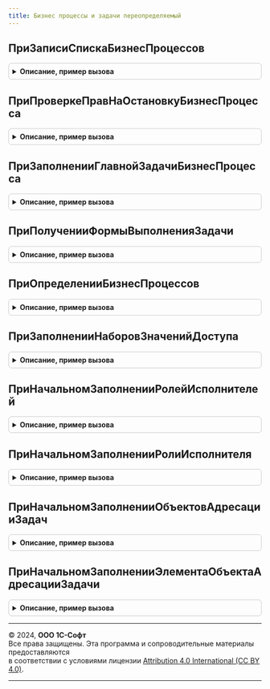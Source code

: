 ```yaml
---
title: Бизнес процессы и задачи переопределяемый
---
```



## ПриЗаписиСпискаБизнесПроцессов
<details style="margin: 1em 0; padding: 0.5em; border: 1px solid #ccc; border-radius: 6px;">

<summary style="font-weight: bold; cursor: pointer;">Описание, пример вызова</summary>

```bsl

// Вызывается для обновления данных бизнес-процесса в регистре сведений ДанныеБизнесПроцессов.
//
// Параметры:
//  Запись - РегистрСведенийЗапись.ДанныеБизнесПроцессов - запись данных бизнес-процесса.
//
Процедура ПриЗаписиСпискаБизнесПроцессов(Запись) Экспорт
```

Пример вызова
```bsl
БизнесПроцессыИЗадачиПереопределяемый.ПриЗаписиСпискаБизнесПроцессов(Запись) 
```
</details>

## ПриПроверкеПравНаОстановкуБизнесПроцесса
<details style="margin: 1em 0; padding: 0.5em; border: 1px solid #ccc; border-radius: 6px;">

<summary style="font-weight: bold; cursor: pointer;">Описание, пример вызова</summary>

```bsl

// Вызывается для проверки прав на остановку и продолжение бизнес-процесса
// у текущего пользователя.
//
// Параметры:
//  БизнесПроцесс        - ОпределяемыйТип.БизнесПроцессОбъект
//  ЕстьПрава            - Булево - если установить Ложь, то прав нет.
//  СтандартнаяОбработка - Булево - если установить Ложь, то стандартная проверка прав не будет выполнена.
//
Процедура ПриПроверкеПравНаОстановкуБизнесПроцесса(БизнесПроцесс, ЕстьПрава, СтандартнаяОбработка) Экспорт
```

Пример вызова
```bsl
БизнесПроцессыИЗадачиПереопределяемый.ПриПроверкеПравНаОстановкуБизнесПроцесса(БизнесПроцесс, ЕстьПрава, СтандартнаяОбработка) 
```
</details>

## ПриЗаполненииГлавнойЗадачиБизнесПроцесса
<details style="margin: 1em 0; padding: 0.5em; border: 1px solid #ccc; border-radius: 6px;">

<summary style="font-weight: bold; cursor: pointer;">Описание, пример вызова</summary>

```bsl

// Вызывается для заполнения реквизита ГлавнаяЗадача из данных заполнения.
//
// Параметры:
//  БизнесПроцессОбъект  - ОпределяемыйТип.БизнесПроцессОбъект
//  ДанныеЗаполнения     - Произвольный        - данные заполнения, которые передаются в обработчик заполнения.
//  СтандартнаяОбработка - Булево              - если установить Ложь, то стандартная обработка заполнения не будет
//                                               выполнена.
//
Процедура ПриЗаполненииГлавнойЗадачиБизнесПроцесса(БизнесПроцессОбъект, ДанныеЗаполнения, СтандартнаяОбработка) Экспорт
```

Пример вызова
```bsl
БизнесПроцессыИЗадачиПереопределяемый.ПриЗаполненииГлавнойЗадачиБизнесПроцесса(БизнесПроцессОбъект, ДанныеЗаполнения, СтандартнаяОбработка) 
```
</details>

## ПриПолученииФормыВыполненияЗадачи
<details style="margin: 1em 0; padding: 0.5em; border: 1px solid #ccc; border-radius: 6px;">

<summary style="font-weight: bold; cursor: pointer;">Описание, пример вызова</summary>

```bsl

// Вызывается для заполнения параметров формы задачи.
//
// Параметры:
//  ИмяБизнесПроцесса           - Строка                         - название бизнес-процесса.
//  ЗадачаСсылка                - ЗадачаСсылка.ЗадачаИсполнителя
//  ТочкаМаршрутаБизнесПроцесса - ТочкаМаршрутаБизнесПроцессаСсылка.Задание - действие.
//  ПараметрыФормы              - Структура:
//   * ИмяФормы       - имя формы, передаваемое в метод ОткрытьФорму.
//   * ПараметрыФормы - содержит параметры открываемой формы.
//
// Пример:
//  Если ИмяБизнесПроцесса = "Задание" Тогда
//      ИмяФормы = "БизнесПроцесс.Задание.Форма.ВнешнееДействие" + ТочкаМаршрутаБизнесПроцесса.Имя;
//      ПараметрыФормы.Вставить("ИмяФормы", ИмяФормы);
//  КонецЕсли;
//
Процедура ПриПолученииФормыВыполненияЗадачи(ИмяБизнесПроцесса, ЗадачаСсылка, Экспорт
```

Пример вызова
```bsl
БизнесПроцессыИЗадачиПереопределяемый.ПриПолученииФормыВыполненияЗадачи(ИмяБизнесПроцесса, ЗадачаСсылка, );
```
</details>

## ПриОпределенииБизнесПроцессов
<details style="margin: 1em 0; padding: 0.5em; border: 1px solid #ccc; border-radius: 6px;">

<summary style="font-weight: bold; cursor: pointer;">Описание, пример вызова</summary>

```bsl

// Заполняет список бизнес-процессов, которые подключены к подсистеме
// и модули менеджеров которых содержат следующие экспортные процедуры и функции:
//  - ПриПеренаправленииЗадачи.
//  - ФормаВыполненияЗадачи.
//  - ОбработкаВыполненияПоУмолчанию.
//
// Параметры:
//   ПодключенныеБизнесПроцессы - Соответствие из КлючИЗначение:
//     * Ключ - Строка - полное имя объекта метаданных, подключенного к подсистеме;
//     * Значение - Строка - пустая строка.
//
// Пример:
//   ПодключенныеБизнесПроцессы.Вставить(Метаданные.БизнесПроцессы.ЗаданиеСРолевойАдресацией.ПолноеИмя(), "");
//
Процедура ПриОпределенииБизнесПроцессов(ПодключенныеБизнесПроцессы) Экспорт
```

Пример вызова
```bsl
БизнесПроцессыИЗадачиПереопределяемый.ПриОпределенииБизнесПроцессов(ПодключенныеБизнесПроцессы) 
```
</details>

## ПриЗаполненииНаборовЗначенийДоступа
<details style="margin: 1em 0; padding: 0.5em; border: 1px solid #ccc; border-radius: 6px;">

<summary style="font-weight: bold; cursor: pointer;">Описание, пример вызова</summary>

```bsl

// Вызывается из модулей объектов подсистемы БизнесПроцессыИЗадачи для
// возможности настройки логики ограничения в прикладном решении.
//
// Пример заполнения наборов значений доступа см. в комментарии
// к процедуре УправлениеДоступом.ЗаполнитьНаборыЗначенийДоступа.
//
// Параметры:
//  Объект - БизнесПроцессОбъект.Задание - объект, для которого нужно заполнить наборы.
//  Таблица - см. УправлениеДоступом.ТаблицаНаборыЗначенийДоступа
//
Процедура ПриЗаполненииНаборовЗначенийДоступа(Объект, Таблица) Экспорт
```

Пример вызова
```bsl
БизнесПроцессыИЗадачиПереопределяемый.ПриЗаполненииНаборовЗначенийДоступа(Объект, Таблица) 
```
</details>

## ПриНачальномЗаполненииРолейИсполнителей
<details style="margin: 1em 0; padding: 0.5em; border: 1px solid #ccc; border-radius: 6px;">

<summary style="font-weight: bold; cursor: pointer;">Описание, пример вызова</summary>

```bsl

// Вызывается из модуля менеджера справочника РолиИсполнителей при начальном заполнении
// ролей исполнителей в прикладном решении.
//
// Параметры:
//  КодыЯзыков - Массив из Строка - список языков конфигурации. Актуально для мультиязычных конфигураций.
//  Элементы   - ТаблицаЗначений - данные заполнения. Состав колонок соответствует набору реквизитов
//                                 справочника РолиИсполнителей.
//  ТабличныеЧасти - Структура - описание табличных частей объекта, где:
//   * Ключ - Строка - имя табличной части;
//   * Значение - ТаблицаЗначений - табличная часть в виде таблицы значений, структуру которой
//                                  необходимо скопировать перед заполнением. Например:
//                                  Элемент.Ключи = ТабличныеЧасти.Ключи.Скопировать();
//                                  ЭлементТЧ = Элемент.Ключи.Добавить();
//                                  ЭлементТЧ.ИмяКлюча = "Первичный";
//
Процедура ПриНачальномЗаполненииРолейИсполнителей(КодыЯзыков, Элементы, ТабличныеЧасти) Экспорт
```

Пример вызова
```bsl
БизнесПроцессыИЗадачиПереопределяемый.ПриНачальномЗаполненииРолейИсполнителей(КодыЯзыков, Элементы, ТабличныеЧасти) 
```
</details>

## ПриНачальномЗаполненииРолиИсполнителя
<details style="margin: 1em 0; padding: 0.5em; border: 1px solid #ccc; border-radius: 6px;">

<summary style="font-weight: bold; cursor: pointer;">Описание, пример вызова</summary>

```bsl

// Вызывается из модуля менеджера справочника РолиИсполнителей при начальном заполнении
// элемента роль исполнителя в прикладном решении.
//
// Параметры:
//  Объект                  - СправочникОбъект.РолиИсполнителей - заполняемый объект.
//  Данные                  - СтрокаТаблицыЗначений - данные заполнения.
//  ДополнительныеПараметры - Структура
//
Процедура ПриНачальномЗаполненииРолиИсполнителя(Объект, Данные, ДополнительныеПараметры) Экспорт
```

Пример вызова
```bsl
БизнесПроцессыИЗадачиПереопределяемый.ПриНачальномЗаполненииРолиИсполнителя(Объект, Данные, ДополнительныеПараметры) 
```
</details>

## ПриНачальномЗаполненииОбъектовАдресацииЗадач
<details style="margin: 1em 0; padding: 0.5em; border: 1px solid #ccc; border-radius: 6px;">

<summary style="font-weight: bold; cursor: pointer;">Описание, пример вызова</summary>

```bsl

// Вызывается из модуля менеджера ПВХ ОбъектыАдресацииЗадач при начальном заполнении
// объектов адресации задача в прикладном решении.
// Стандартный реквизит ТипЗначения следует заполнять в процедуре ПриНачальномЗаполненииЭлементаОбъектаАдресацииЗадачи.
//
// Параметры:
//  КодыЯзыков - Массив из Строка - список языков конфигурации. Актуально для мультиязычных конфигураций.
//  Элементы   - ТаблицаЗначений - данные заполнения. Состав колонок соответствует набору реквизитов объекта ПВХ ОбъектыАдресацииЗада.
//  ТабличныеЧасти - Структура - описание табличных частей объекта, где:
//   * Ключ - Строка - имя табличной части;
//   * Значение - ТаблицаЗначений - табличная часть в виде таблицы значений, структуру которой
//                                  необходимо скопировать перед заполнением. Например:
//                                  Элемент.Ключи = ТабличныеЧасти.Ключи.Скопировать();
//                                  ЭлементТЧ = Элемент.Ключи.Добавить();
//                                  ЭлементТЧ.ИмяКлюча = "Первичный";
//
Процедура ПриНачальномЗаполненииОбъектовАдресацииЗадач(КодыЯзыков, Элементы, ТабличныеЧасти) Экспорт
```

Пример вызова
```bsl
БизнесПроцессыИЗадачиПереопределяемый.ПриНачальномЗаполненииОбъектовАдресацииЗадач(КодыЯзыков, Элементы, ТабличныеЧасти) 
```
</details>

## ПриНачальномЗаполненииЭлементаОбъектаАдресацииЗадачи
<details style="margin: 1em 0; padding: 0.5em; border: 1px solid #ccc; border-radius: 6px;">

<summary style="font-weight: bold; cursor: pointer;">Описание, пример вызова</summary>

```bsl

// Вызывается из модуля менеджера ПВХ ОбъектыАдресацииЗадач при начальном заполнении
// элемента адресации задача в прикладном решении.
//
// Параметры:
//  Объект                  - ПланВидовХарактеристикОбъект.ОбъектыАдресацииЗадач - заполняемый объект.
//  Данные                  - СтрокаТаблицыЗначений - данные заполнения.
//  ДополнительныеПараметры - Структура
//
Процедура ПриНачальномЗаполненииЭлементаОбъектаАдресацииЗадачи(Объект, Данные, ДополнительныеПараметры) Экспорт
```

Пример вызова
```bsl
БизнесПроцессыИЗадачиПереопределяемый.ПриНачальномЗаполненииЭлементаОбъектаАдресацииЗадачи(Объект, Данные, ДополнительныеПараметры) 
```
</details>

---

© 2024, **ООО 1С-Софт**  
Все права защищены. Эта программа и сопроводительные материалы предоставляются  
в соответствии с условиями лицензии [Attribution 4.0 International (CC BY 4.0)](https://creativecommons.org/licenses/by/4.0/legalcode).

---
